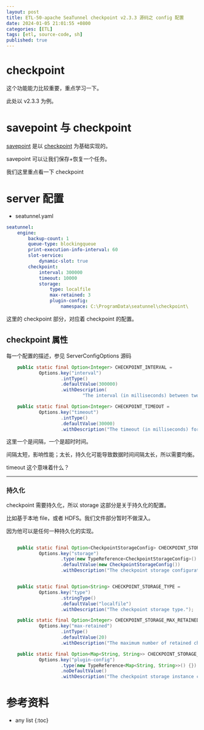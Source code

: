 ```yaml
---
layout: post
title: ETL-50-apache SeaTunnel checkpoint v2.3.3 源码之 config 配置
date: 2024-01-05 21:01:55 +0800
categories: [ETL]
tags: [etl, source-code, sh]
published: true
---
```


# checkpoint 

这个功能能力比较重要，重点学习一下。

此处以 v2.3.3 为例。

# savepoint 与 checkpoint

[savepoint](https://seatunnel.apache.org/docs/2.3.3/seatunnel-engine/savepoint) 是以 [checkpoint](https://seatunnel.apache.org/docs/2.3.3/seatunnel-engine/checkpoint-storage/) 为基础实现的。

savepoint 可以让我们保存+恢复一个任务。

我们这里重点看一下 checkpoint

# server 配置


- seatunnel.yaml

```yaml
seatunnel:
    engine:
        backup-count: 1
        queue-type: blockingqueue
        print-execution-info-interval: 60
        slot-service:
            dynamic-slot: true
        checkpoint:
            interval: 300000
            timeout: 10000
            storage:
                type: localfile
                max-retained: 3
                plugin-config:
                    namespace: C:\ProgramData\seatunnel\checkpoint\
```

这里的 checkpoint 部分，对应着 checkpoint 的配置。

## checkpoint 属性

每一个配置的描述，参见 ServerConfigOptions 源码

```java
    public static final Option<Integer> CHECKPOINT_INTERVAL =
            Options.key("interval")
                    .intType()
                    .defaultValue(300000)
                    .withDescription(
                            "The interval (in milliseconds) between two consecutive checkpoints.");

    public static final Option<Integer> CHECKPOINT_TIMEOUT =
            Options.key("timeout")
                    .intType()
                    .defaultValue(30000)
                    .withDescription("The timeout (in milliseconds) for a checkpoint.");
```

这里一个是间隔，一个是超时时间。

间隔太短，影响性能；太长，持久化可能导致数据时间间隔太长，所以需要均衡。

timeout 这个意味着什么？

--------------------------------------------------------------- 





### 持久化

checkpoint 需要持久化，所以 storage 这部分是关于持久化的配置。

比如基于本地 file，或者 HDFS。我们文件部分暂时不做深入。

因为他可以是任何一种持久化的实现。

```java

    public static final Option<CheckpointStorageConfig> CHECKPOINT_STORAGE =
            Options.key("storage")
                    .type(new TypeReference<CheckpointStorageConfig>() {})
                    .defaultValue(new CheckpointStorageConfig())
                    .withDescription("The checkpoint storage configuration.");


    public static final Option<String> CHECKPOINT_STORAGE_TYPE =
            Options.key("type")
                    .stringType()
                    .defaultValue("localfile")
                    .withDescription("The checkpoint storage type.");

    public static final Option<Integer> CHECKPOINT_STORAGE_MAX_RETAINED =
            Options.key("max-retained")
                    .intType()
                    .defaultValue(20)
                    .withDescription("The maximum number of retained checkpoints.");

    public static final Option<Map<String, String>> CHECKPOINT_STORAGE_PLUGIN_CONFIG =
            Options.key("plugin-config")
                    .type(new TypeReference<Map<String, String>>() {})
                    .noDefaultValue()
                    .withDescription("The checkpoint storage instance configuration.");                
```






# 参考资料

* any list
{:toc}